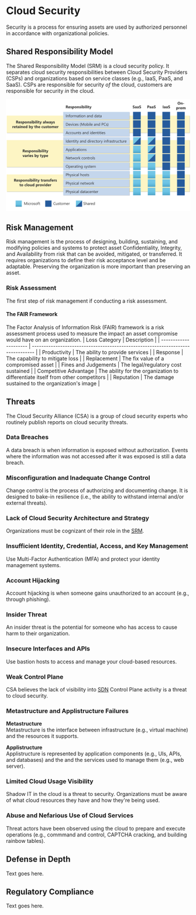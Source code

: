 # Cloud Security
Security is a process for ensuring assets are used by authorized personnel in accordance with organizational policies. 

## Shared Responsibility Model
The Shared Responsibility Model (SRM) is a cloud security policy. It separates cloud security responsibilities between Cloud Security Providers (CSPs) and organizations based on service classes (e.g., IaaS, PaaS, and SaaS). CSPs are responsible for security *of* the cloud, customers are responsible for security *in* the cloud.

![SRM.png](/cloud/security/SRM.png)

## Risk Management
Risk management is the process of designing, building, sustaining, and modifying policies and systems to protect asset Confidentiality, Integrity, and Availability from risk that can be avoided, mitigated, or transferred. It requires organizations to define their risk acceptance level and be adaptable. Preserving the organization is more important than preserving an asset. 

### Risk Assessment
The first step of risk management if conducting a risk assessment. 

#### The FAIR Framework
The Factor Analysis of Information Risk (FAIR) framework is a risk assessment process used to measure the impact an asset compromise would have on an organization. 
| Loss Category         | Description                                                                     | 
| --------------------- | ------------------------------------------------------------------------------- | 
| Productivity          | The ability to provide services                                                 | 
| Response              | The capability to mitigate loss                                                 | 
| Replacement           | The fix value of a compromised asset                                            | 
| Fines and Judgements  | The legal/regulatory cost sustained                                             | 
| Competitive Advantage | The ability for the organization to differentiate itself from other competitors | 
| Reputation            | The damage sustained to the organization's image                                | 

## Threats
The Cloud Security Alliance (CSA) is a group of cloud security experts who routinely publish reports on cloud security threats. 

### Data Breaches
A data breach is when information is exposed without authorization. Events where the information was not accessed after it was exposed is still a data breach.

### Misconfiguration and Inadequate Change Control
Change control is the process of authorizing and documenting change. It is designed to bake-in resilience (i.e., the ability to withstand internal and/or external threats). 

### Lack of Cloud Security Architecture and Strategy
Organizations must be cognizant of their role in the [SRM](/cloud/security/README.md#shared-responsibility-model).

### Insufficient Identity, Credential, Access, and Key Management
Use Multi-Factor Authentication (MFA) and protect your identity management systems. 
 
### Account Hijacking
Account hijacking is when someone gains unauthorized to an account (e.g., through phishing). 

### Insider Threat
An insider threat is the potential for someone who has access to cause harm to their organization. 

### Insecure Interfaces and APIs
Use bastion hosts to access and manage your cloud-based resources. 

### Weak Control Plane
CSA believes the lack of visibility into [SDN](/cloud/networking/README.md#software-defined-networking) Control Plane activity is a threat to cloud security. 

### Metastructure and Applistructure Failures
**Metastructure**  
Metastructure is the interface between infrastructure (e.g., virtual machine) and the resources it supports. 

**Applistructure**  
Applistructure is represented by application components (e.g., UIs, APIs, and databases) and the and the services used to manage them (e.g., web server). 

### Limited Cloud Usage Visibility
Shadow IT in the cloud is a threat to security. Organizations must be aware of what cloud resources they have and how they're being used. 

### Abuse and Nefarious Use of Cloud Services
Threat actors have been observed using the cloud to prepare and execute operations (e.g., commmand and control, CAPTCHA cracking, and building rainbow tables).

## Defense in Depth
Text goes here. 

## Regulatory Compliance
Text goes here.